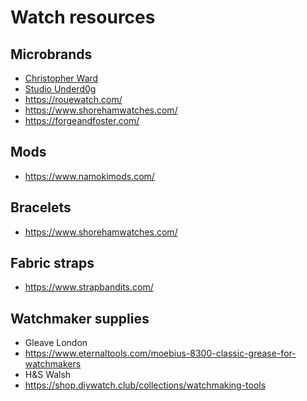 # Watch resources

## Microbrands
- [Christopher Ward](https://www.christopherward.com/)
- [Studio Underd0g](https://underd0g.com/)
- https://rouewatch.com/
- https://www.shorehamwatches.com/
- https://forgeandfoster.com/

## Mods
- https://www.namokimods.com/

## Bracelets
- https://www.shorehamwatches.com/

## Fabric straps
- https://www.strapbandits.com/

## Watchmaker supplies
- Gleave London
- https://www.eternaltools.com/moebius-8300-classic-grease-for-watchmakers
- H&S Walsh
- https://shop.diywatch.club/collections/watchmaking-tools

